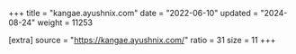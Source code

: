 +++
title = "kangae.ayushnix.com"
date = "2022-06-10"
updated = "2024-08-24"
weight = 11253

[extra]
source = "https://kangae.ayushnix.com/"
ratio = 31
size = 11
+++
